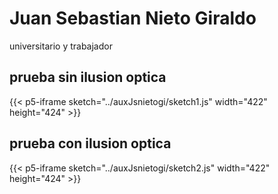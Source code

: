 # Juan Sebastian Nieto Giraldo

universitario y trabajador

## prueba sin ilusion optica

{{< p5-iframe sketch="../auxJsnietogi/sketch1.js" width="422" height="424" >}}

## prueba con ilusion optica

{{< p5-iframe sketch="../auxJsnietogi/sketch2.js" width="422" height="424" >}}